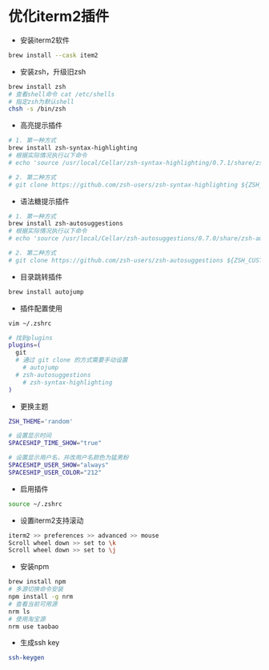 # 优化iterm2插件


- 安装iterm2软件
```bash
brew install --cask item2
```

- 安装zsh，升级旧zsh
```bash
brew install zsh
# 查看shell命令 cat /etc/shells
# 指定zsh为默认shell
chsh -s /bin/zsh
```

- 高亮提示插件
```bash
# 1. 第一种方式
brew install zsh-syntax-highlighting
# 根据实际情况执行以下命令
# echo 'source /usr/local/Cellar/zsh-syntax-highlighting/0.7.1/share/zsh-syntax-highlighting/zsh-syntax-highlighting.zsh' >> ~/.zshrc

# 2. 第二种方式
# git clone https://github.com/zsh-users/zsh-syntax-highlighting ${ZSH_CUSTOM:-~/.oh-my-zsh/custom}/plugins/zsh-syntax-highlighting
```

- 语法糖提示插件
```bash
# 1. 第一种方式
brew install zsh-autosuggestions
# 根据实际情况执行以下命令
# echo 'source /usr/local/Cellar/zsh-autosuggestions/0.7.0/share/zsh-autosuggestions/zsh-autosuggestions.zsh' >> ~/.zshrc

# 2. 第二种方式
# git clone https://github.com/zsh-users/zsh-autosuggestions ${ZSH_CUSTOM:-~/.oh-my-zsh/custom}/plugins/zsh-autosuggestions
```

- 目录跳转插件
```bash
brew install autojump
```

- 插件配置使用
```bash
vim ~/.zshrc

# 找到plugins
plugins=(
  git
  # 通过 git clone 的方式需要手动设置
	# autojump
  # zsh-autosuggestions
	# zsh-syntax-highlighting
)
```

- 更换主题
```bash
ZSH_THEME='random'

# 设置显示时间
SPACESHIP_TIME_SHOW="true"

# 设置显示用户名，并改用户名颜色为猛男粉
SPACESHIP_USER_SHOW="always"
SPACESHIP_USER_COLOR="212"
```

- 启用插件
```bash
source ~/.zshrc
```

- 设置iterm2支持滚动
```bash
iterm2 >> preferences >> advanced >> mouse
Scroll wheel down >> set to \k
Scroll wheel down >> set to \j
```

- 安装npm
```bash
brew install npm
# 多源切换命令安装
npm install -g nrm
# 查看当前可用源
nrm ls
# 使用淘宝源
nrm use taobao
```

- 生成ssh key
```bash
ssh-keygen
```